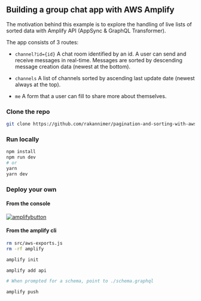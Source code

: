 ## Building a group chat app with AWS Amplify

The motivation behind this example is to explore the handling of live lists of sorted data with Amplify API (AppSync & GraphQL Transformer).

The app consists of 3 routes:

- `channel?id={id}` A chat room identified by an id. A user can send and receive messages in real-time. Messages are sorted by descending message creation data (newest at the bottom).

- `channels` A list of channels sorted by ascending last update date (newest always at the top).

- `me` A form that a user can fill to share more about themselves.


### Clone the repo

```sh
git clone https://github.com/rakannimer/pagination-and-sorting-with-aws-amplify
```

### Run locally

```sh
npm install
npm run dev
# or
yarn
yarn dev
```

### Deploy your own

#### From the console

[![amplifybutton](https://oneclick.amplifyapp.com/button.svg)](https://console.aws.amazon.com/amplify/home#/deploy?repo=https://github.com/rakannimer/pagination-and-sorting-with-aws-amplify)

#### From the amplify cli

```sh
rm src/aws-exports.js
rm -rf amplify

amplify init

amplify add api

# When prompted for a schema, point to ./schema.graphql

amplify push

```
